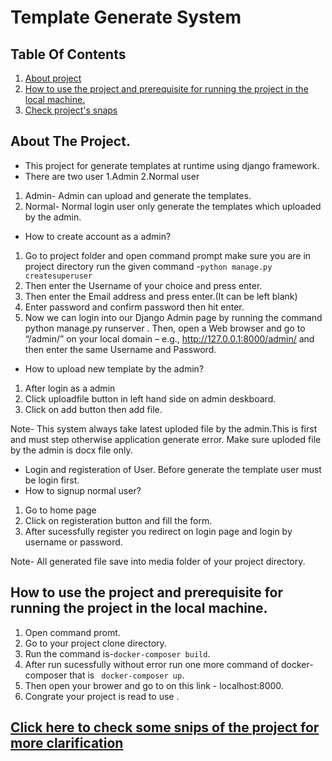 # Template Generate System


## Table Of Contents
1. [About project](#desc)
2. [How to use the project and prerequisite for running the project in the local machine.](#desc1)
3. [Check project's snaps](#desc3)

<a name="desc"></a>
## About The Project.
* This project for generate templates at runtime using django framework. 
* There are two user 1.Admin 2.Normal user 
1. Admin- Admin can upload and generate the templates.
2. Normal- Normal login user only generate the templates which uploaded by the admin.


* How to create account as a admin?
1. Go to project folder and open command prompt make sure you are in project directory run the given command -``` python manage.py createsuperuser ```
2. Then enter the Username of your choice and press enter.
3. Then enter the Email address and press enter.(It can be left blank)
4. Enter password and confirm password then hit enter.
5. Now we can login into our Django Admin page by running the command python manage.py runserver . Then, open a Web browser and go to        “/admin/” on your local domain – e.g., http://127.0.0.1:8000/admin/ and then enter the same Username and Password.
  
 * How to upload new template by the admin?
  1. After login as a admin 
  2. Click uploadfile button in left hand side on admin deskboard.
  3. Click on add button then add file.
  
 Note- This system always take latest uploded file by the admin.This is first and must step otherwise application generate error.
  Make sure uploded file by the admin is docx file only.
  
* Login and registeration of User.
Before generate the template user must be login first.
* How to signup normal user?
 1. Go to home page
 2. Click on registeration button and fill the form.
 3. After sucessfully register you redirect on login page and login by username or password.
 
Note- All generated file save into media folder of your project directory.

<a name="desc1"></a>
## How to use the project and prerequisite for running the project in the local machine.
1. Open command promt.
2. Go to your project clone directory.
3. Run the command is-``` docker-composer build ```.
4. After run sucessfully without error run one more command of docker-composer that is ``` docker-composer up```.
5. Then open your brower and go to on this link - localhost:8000.
6. Congrate your project is read to use .





<a name="desc3"></a>
## [Click here to check some snips of the project for more clarification](https://drive.google.com/file/d/1X_jfxp6_zfAzN-OvaEj_RIVx5l59rB8a/view?usp=sharing)



